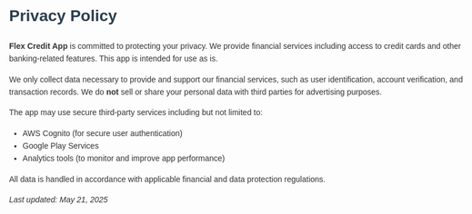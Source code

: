 <!DOCTYPE html>
<html lang="en">
<head>
  <meta charset="UTF-8" />
  <meta name="viewport" content="width=device-width, initial-scale=1.0" />
  <title>Privacy Policy - Flex Credit App</title>
  <style>
    body {
      font-family: Arial, sans-serif;
      max-width: 800px;
      margin: 40px auto;
      padding: 20px;
      line-height: 1.6;
      color: #333;
    }
    h1 {
      color: #2c3e50;
    }
  </style>
</head>
<body>
  <h1>Privacy Policy</h1>

  <p><strong>Flex Credit App</strong> is committed to protecting your privacy. We provide financial services including access to credit cards and other banking-related features. This app is intended for use as is.</p>

  <p>We only collect data necessary to provide and support our financial services, such as user identification, account verification, and transaction records. We do <strong>not</strong> sell or share your personal data with third parties for advertising purposes.</p>

  <p>The app may use secure third-party services including but not limited to:</p>
  <ul>
    <li>AWS Cognito (for secure user authentication)</li>
    <li>Google Play Services</li>
    <li>Analytics tools (to monitor and improve app performance)</li>
  </ul>

  <p>All data is handled in accordance with applicable financial and data protection regulations.</p>

  <p><em>Last updated: May 21, 2025</em></p>
</body>
</html>
